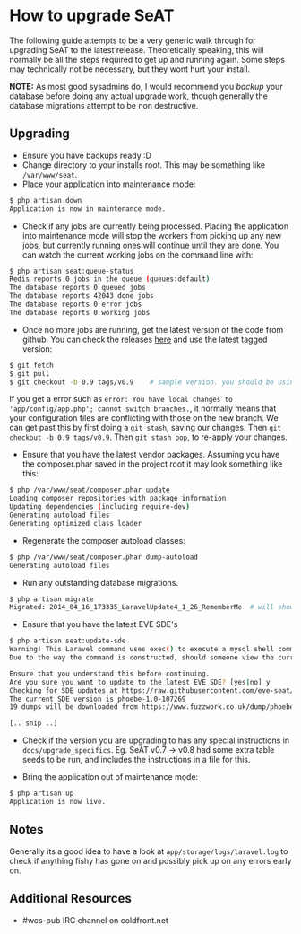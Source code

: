 # How to upgrade SeAT

The following guide attempts to be a very generic walk through for upgrading SeAT to the latest release. Theoretically speaking, this will normally be all the steps required to get up and running again. Some steps may technically not be necessary, but they wont hurt your install.

**NOTE:** As most good sysadmins do, I would recommend you *backup* your database before doing any actual upgrade work, though generally the database migrations attempt to be non destructive.

## Upgrading

* Ensure you have backups ready :D
* Change directory to your installs root. This may be something like `/var/www/seat`.
* Place your application into maintenance mode:

```bash
$ php artisan down
Application is now in maintenance mode.
```
* Check if any jobs are currently being processed. Placing the application into maintenance mode will stop the workers from picking up any new jobs, but currently running ones will continue until they are done. You can watch the current working jobs on the command line with:

```bash
$ php artisan seat:queue-status
Redis reports 0 jobs in the queue (queues:default)
The database reports 0 queued jobs
The database reports 42043 done jobs
The database reports 0 error jobs
The database reports 0 working jobs
```

* Once no more jobs are running, get the latest version of the code from github. You can check the releases [here](https://github.com/eve-seat/seat/tags) and use the latest tagged version:

```bash
$ git fetch
$ git pull
$ git checkout -b 0.9 tags/v0.9    # sample version. you should be using the latest one here.
```

If you get a error such as `error: You have local changes to 'app/config/app.php'; cannot switch branches.`, it normally means that your configuration files are conflicting with those on the new branch. We can get past this by first doing a `git stash`, saving our changes. Then `git checkout -b 0.9 tags/v0.9`. Then `git stash pop`, to re-apply your changes.

* Ensure that you have the latest vendor packages. Assuming you have the composer.phar saved in the project root it may look something like this:

```bash
$ php /var/www/seat/composer.phar update
Loading composer repositories with package information
Updating dependencies (including require-dev)
Generating autoload files
Generating optimized class loader
```

* Regenerate the composer autoload classes:

```bash
$ php /var/www/seat/composer.phar dump-autoload
Generating autoload files
```

* Run any outstanding database migrations.

```bash
$ php artisan migrate
Migrated: 2014_04_16_173335_LaravelUpdate4_1_26_RememberMe  # will show 'Nothing to migrate.' if nothing is outstanding
```

* Ensure that you have the latest EVE SDE's

```bash
$ php artisan seat:update-sde
Warning! This Laravel command uses exec() to execute a mysql shell command to import a extracted dump.
Due to the way the command is constructed, should someone view the current running processes of your server, they will be able to see your SeAT database users password.

Ensure that you understand this before continuing.
Are you sure you want to update to the latest EVE SDE? [yes|no] y
Checking for SDE updates at https://raw.githubusercontent.com/eve-seat/seat/resources/sde_version.json ...
The current SDE version is phoebe-1.0-107269
19 dumps will be downloaded from https://www.fuzzwork.co.uk/dump/phoebe-1.0-107269/ in .sql.bz2 format and imported into mysql://127.0.0.1/seat

[.. snip ..]
```

* Check if the version you are upgrading to has any special instructions in `docs/upgrade_specifics`. Eg. SeAT v0.7 -> v0.8 had some extra table seeds to be run, and includes the instructions in a file for this.

* Bring the application out of maintenance mode:

```bash
$ php artisan up
Application is now live.
```

## Notes
Generally its a good idea to have a look at `app/storage/logs/laravel.log` to check if anything fishy has gone on and possibly pick up on any errors early on.

## Additional Resources

* #wcs-pub IRC channel on coldfront.net
